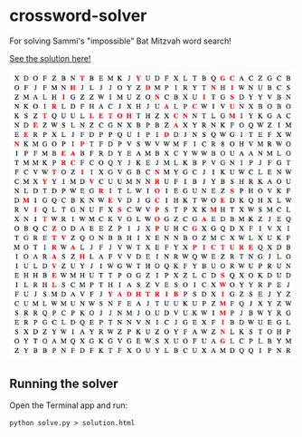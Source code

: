 # crossword-solver
For solving Sammi's "impossible" Bat Mitzvah word search!

[See the solution here!](http://htmlpreview.github.io/?https://github.com/babldev/crossword-solver/blob/master/solution.html)

![img](https://github.com/babldev/crossword-solver/blob/master/solution.png)

## Running the solver
Open the Terminal app and run:

    python solve.py > solution.html
